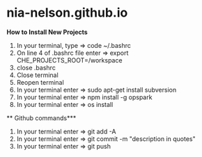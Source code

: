 # nia-nelson.github.io

**How to Install New Projects**
1) In your terminal, type => code ~/.bashrc
2) On line 4 of .bashrc file enter => export CHE_PROJECTS_ROOT=/workspace
3) close .bashrc
4) Close terminal
5) Reopen terminal
6) In your terminal enter => sudo apt-get install subversion
7) In your terminal enter => npm install -g opspark
8) In your terminal enter => os install 

** Github commands***
1) In your terminal enter => git add -A
2) In your terminal enter => git commit -m "description in quotes"
3) In your terminal enter => git push